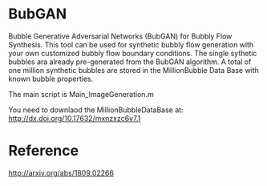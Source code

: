 # BubGAN
Bubble Generative Adversarial Networks (BubGAN) for Bubbly Flow Synthesis. This tool can be used for synthetic bubbly flow generation with your own customized bubbly flow boundary conditions. The single sythetic bubbles ara already pre-generated from the BubGAN algorithm.  A total of one million synthetic bubbles are stored in the MillionBubble Data Base with known bubble properties. 

The main script is Main_ImageGeneration.m  

You need to downlaod the MillionBubbleDataBase at:  http://dx.doi.org/10.17632/mxnzxzc6v7.1

# Reference
http://arxiv.org/abs/1809.02266
